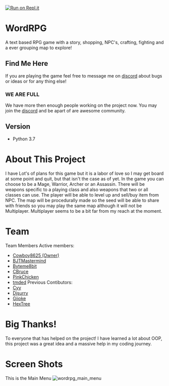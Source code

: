 [![Run on Repl.it](https://repl.it/badge/github/cowboy8625/WordRPG)](https://repl.it/github/cowboy8625/WordRPG)
# WordRPG

  A text based RPG game with a story, shopping, NPC's, crafting, fighting and a ever grouping map to explore!

## Find Me Here
If you are playing the game feel free to message me on [discord](https://discord.gg/8bkzqfm) about bugs or ideas
or for any thing else!

### WE ARE FULL
We have more then enough people working on the project now.  You may join the [discord](https://discord.gg/8bkzqfm) and be apart of are awesome community.

## Version
* Python 3.7

# About This Project
I have Lot's of plans for this game but it is a labor of love so I may get board at some point and quit, but that isn't the case as of yet. In the game you can choose to be a Mage, Warrior, Archer or an Assassin. There will be weapons specific to a playing class and also weapons that two or all classes can use. The player will be able to level up and sell/buy item from NPC.
The map will be procedurally made so the seed will be able to share with friends so you may play the same map although it will not be Multiplayer. Multiplayer seems to be a bit far from my reach at the moment.

# Team
<a name="team-members"></a>Team Members
Active members:
* [Cowboy8625 (Owner)](https://github.com/cowboy8625)
* [BJTMastermind](https://github.com/bjtmastermind)
* [Byteme8bit](https://github.com/Byteme8bit)
* [CBruce](https://github.com/ChristopherLBruce)
* [PinkChicken](https://github.com/PinkChicken)
* [tmded](https://github.com/tmded)
Previous Contibutors:
* [Cyy](https://github.com/JamesCourcelle)
* [Djsurry](https://github.com/Djsurry)
* [Giioke](https://github.com/Giioke)
* [HexTree](https://github.com/HexTree)

# Big Thanks!
To everyone that has helped on the project!  I have learned a lot about OOP, this project was a great idea and a massive help in my coding journey.

# Screen Shots
This is the Main Menu
![wordrpg_main_menu](https://user-images.githubusercontent.com/43012445/48389982-80e16100-e6c5-11e8-99e1-56bf323d52f7.PNG)
